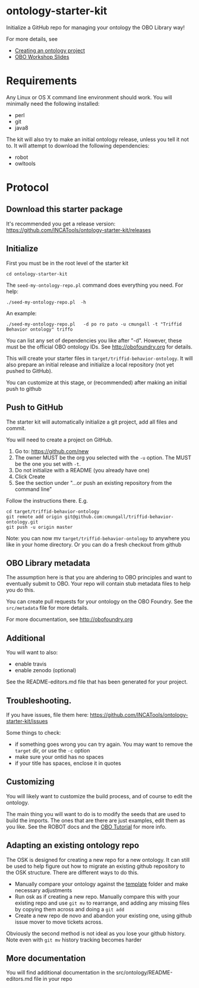 # ontology-starter-kit

Initialize a GitHub repo for managing your ontology the OBO Library way!

For more details, see

 * [Creating an ontology project](https://douroucouli.wordpress.com/2015/12/16/creating-an-ontology-project-an-update/)
 * [OBO Workshop Slides](https://docs.google.com/presentation/d/1JPAaDl6Nitxet9NVqWI30eIygcerYAjdMIGmxbRtIn0/edit?usp=sharing)

# Requirements

Any Linux or OS X command line environment should work. You will minimally need the following installed:

 * perl
 * git
 * java8

The kit will also try to make an initial ontology release, unless you tell it not to. It will attempt to download the following dependencies:

 * robot
 * owltools

# Protocol

## Download this starter package

It's recommended you get a release version: https://github.com/INCATools/ontology-starter-kit/releases

## Initialize

First you must be in the root level of the starter kit

    cd ontology-starter-kit

The `seed-my-ontology-repo.pl` command does everything you need. For help:

    ./seed-my-ontology-repo.pl  -h

An example:

    ./seed-my-ontology-repo.pl   -d po ro pato -u cmungall -t "Triffid Behavior ontology" triffo

You can list any set of dependencies you like after "-d". However, these must be the official OBO ontology IDs. See http://obofoundry.org for details.

This will create your starter files in
`target/triffid-behavior-ontology`. It will also prepare an initial
release and initialize a local repository (not yet pushed to GitHub).

You can customize at this stage, or (recommended) after making an initial push to github

## Push to GitHub

The starter kit will automatically initialize a git project, add all files and commit.

You will need to create a project on GitHub.

 1. Go to: https://github.com/new
 2. The owner MUST be the org you selected with the `-u` option. The MUST be the one you set with `-t`.
 3. Do not initialize with a README (you already have one)
 4. Click Create
 5. See the section under "…or push an existing repository from the command line"

Follow the instructions there. E.g.

```
cd target/triffid-behavior-ontology
git remote add origin git@github.com:cmungall/triffid-behavior-ontology.git
git push -u origin master
```

Note: you can now mv `target/triffid-behavior-ontology` to anywhere you like in your home directory. Or you can do a fresh checkout from github

## OBO Library metadata

The assumption here is that you are ahdering to OBO principles and
want to eventually submit to OBO. Your repo will contain stub metadata
files to help you do this.

You can create pull requests for your ontology on the OBO Foundry. See the `src/metadata` file for more details.

For more documentation, see http://obofoundry.org

## Additional

You will want to also:

 * enable travis
 * enable zenodo (optional)

See the README-editors.md file that has been generated for your project.

## Troubleshooting.

If you have issues, file them here: https://github.com/INCATools/ontology-starter-kit/issues

Some things to check:

 * if something goes wrong you can try again. You may want to remove the `target` dir, or use the `-c` option
 * make sure your ontid has no spaces
 * if your title has spaces, enclose it in quotes


## Customizing

You will likely want to customize the build process, and of course to edit the ontology.

The main thing you will want to do is to modify the seeds that are
used to build the imports. The ones that are there are just examples,
edit them as you like. See the ROBOT docs and the [OBO
Tutorial](https://github.com/jamesaoverton/obo-tutorial) for more
info.

## Adapting an existing ontology repo

The OSK is designed for creating a new repo for a new ontology. It can still be used to help figure out how to migrate an existing github repository to the OSK structure. There are different ways to do this.

 * Manually compare your ontology against the [template](https://github.com/INCATools/ontology-starter-kit/tree/master/template) folder and make necessary adjustments
 * Run osk as if creating a new repo. Manually compare this with your existing repo and use `git mv` to rearrange, and adding any missing files by copying them across and doing a `git add`
 * Create a new repo de novo and abandon your existing one, using github issue mover to move tickets across.
 
 Obviously the second method is not ideal as you lose your github history. Note even with `git mv` history tracking becomes harder

## More documentation

You will find additional documentation in the src/ontology/README-editors.md file in your repo
